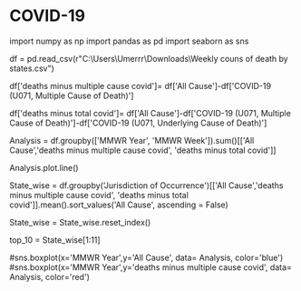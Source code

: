 # COVID-19

import numpy as np
import pandas as pd
import seaborn as sns

df = pd.read_csv(r"C:\Users\Umerrr\Downloads\Weekly couns of death by states.csv")


df['deaths minus multiple cause covid']= df['All Cause']-df['COVID-19 (U071, Multiple Cause of Death)']



df['deaths minus total covid']= df['All Cause']-df['COVID-19 (U071, Multiple Cause of Death)']-df['COVID-19 (U071, Underlying Cause of Death)']


Analysis = df.groupby(['MMWR Year', 'MMWR Week']).sum()[['All Cause','deaths minus multiple cause covid', 'deaths minus total covid']]



Analysis.plot.line()



State_wise = df.groupby('Jurisdiction of Occurrence')[['All Cause','deaths minus multiple cause covid', 'deaths minus total covid']].mean().sort_values('All Cause', ascending = False)


State_wise = State_wise.reset_index()

top_10 = State_wise[1:11]



#sns.boxplot(x='MMWR Year',y='All Cause', data= Analysis, color='blue')
#sns.boxplot(x='MMWR Year',y='deaths minus multiple cause covid', data= Analysis, color='red')
